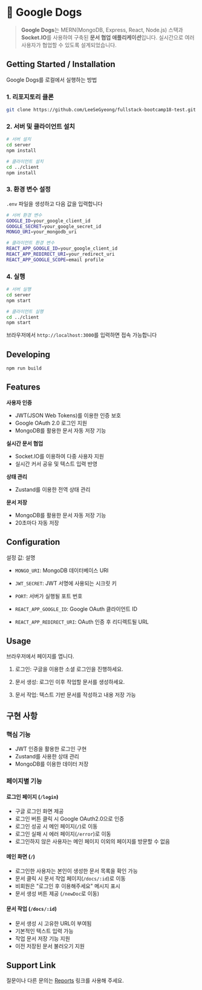 # **📑 Google Dogs**

> **Google Dogs**는 MERN(MongoDB, Express, React, Node.js) 스택과 **Socket.IO**를 사용하여 구축된 **문서 협업 애플리케이션**입니다.
> 실시간으로 여러 사용자가 협업할 수 있도록 설계되었습니다.

## Getting Started / Installation

Google Dogs를 로컬에서 실행하는 방법

### **1\. 리포지토리 클론**

```sh
git clone https://github.com/LeeSeGyeong/fullstack-bootcamp18-test.git
```

### **2\. 서버 및 클라이언트 설치**

```sh
# 서버 설치
cd server
npm install
```

```sh
# 클라이언트 설치
cd ../client
npm install
```

### **3\. 환경 변수 설정**

`.env` 파일을 생성하고 다음 값을 입력합니다

```sh
# 서버 환경 변수
GOOGLE_ID=your_google_client_id
GOOGLE_SECRET=your_google_secret_id
MONGO_URI=your_mongodb_uri

# 클라이언트 환경 변수
REACT_APP_GOOGLE_ID=your_google_client_id
REACT_APP_REDIRECT_URI=your_redirect_uri
REACT_APP_GOOGLE_SCOPE=email profile
```

### **4\. 실행**

```sh
# 서버 실행
cd server
npm start

# 클라이언트 실행
cd ../client
npm start
```

브라우저에서 `http://localhost:3000`를 입력하면 접속 가능합니다

## **Developing**

```sh
npm run build
```

## **Features**

**사용자 인증**

* JWT(JSON Web Tokens)를 이용한 인증 보호
* Google OAuth 2.0 로그인 지원
* MongoDB를 활용한 문서 자동 저장 기능

**실시간 문서 협업**

* Socket.IO를 이용하여 다중 사용자 지원
* 실시간 커서 공유 및 텍스트 입력 반영

**상태 관리**

* Zustand를 이용한 전역 상태 관리

**문서 저장**

* MongoDB를 활용한 문서 자동 저장 기능
* 20초마다 자동 저장

## Configuration

설정 값: 설명

- `MONGO_URI`: MongoDB 데이터베이스 URI

- `JWT_SECRET`: JWT 서명에 사용되는 시크릿 키

- `PORT`: 서버가 실행될 포트 번호

- `REACT_APP_GOOGLE_ID`: Google OAuth 클라이언트 ID

- `REACT_APP_REDIRECT_URI`: OAuth 인증 후 리디렉트될 URL

## Usage
브라우저에서 페이지를 엽니다.

1. 로그인:
구글을 이용한 소셜 로그인을 진행하세요.

2. 문서 생성:
로그인 이후 작업할 문서를 생성하세요.

3. 문서 작업:
텍스트 기반 문서를 작성하고 내용 저장 가능

## **구현 사항**

### **핵심 기능**

* JWT 인증을 활용한 로그인 구현
* Zustand를 사용한 상태 관리
* MongoDB를 이용한 데이터 저장

### **페이지별 기능**

#### **로그인 페이지 (`/login`)**

* 구글 로그인 화면 제공
* 로그인 버튼 클릭 시 Google OAuth2.0으로 인증
* 로그인 성공 시 메인 페이지(`/`)로 이동
* 로그인 실패 시 에러 페이지(`/error`)로 이동
* 로그인하지 않은 사용자는 메인 페이지 이외의 페이지를 방문할 수 없음

#### **메인 화면 (`/`)**

* 로그인한 사용자는 본인이 생성한 문서 목록을 확인 가능
* 문서 클릭 시 문서 작업 페이지(`/docs/:id`)로 이동
* 비회원은 "로그인 후 이용해주세요" 메시지 표시
* 문서 생성 버튼 제공 (`/newDoc`로 이동)

#### **문서 작업 (`/docs/:id`)**

* 문서 생성 시 고유한 URL이 부여됨
* 기본적인 텍스트 입력 가능
* 작업 문서 저장 기능 지원
* 이전 저장된 문서 불러오기 지원

## Support Link
질문이나 다른 문의는 [Reports](https://github.com/LeeSeGyeong/fullstack-bootcamp18-test/issues) 링크를 사용해 주세요.

